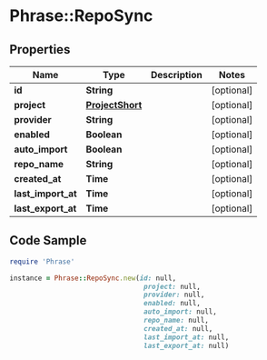 # Phrase::RepoSync

## Properties

Name | Type | Description | Notes
------------ | ------------- | ------------- | -------------
**id** | **String** |  | [optional] 
**project** | [**ProjectShort**](ProjectShort.md) |  | [optional] 
**provider** | **String** |  | [optional] 
**enabled** | **Boolean** |  | [optional] 
**auto_import** | **Boolean** |  | [optional] 
**repo_name** | **String** |  | [optional] 
**created_at** | **Time** |  | [optional] 
**last_import_at** | **Time** |  | [optional] 
**last_export_at** | **Time** |  | [optional] 

## Code Sample

```ruby
require 'Phrase'

instance = Phrase::RepoSync.new(id: null,
                                 project: null,
                                 provider: null,
                                 enabled: null,
                                 auto_import: null,
                                 repo_name: null,
                                 created_at: null,
                                 last_import_at: null,
                                 last_export_at: null)
```


